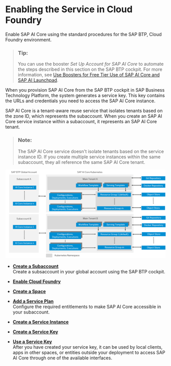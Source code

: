 <!-- loio0619d8ae8e674124ad30fb4f05e308b4 -->

# Enabling the Service in Cloud Foundry

Enable SAP AI Core using the standard procedures for the SAP BTP, Cloud Foundry environment.

> ### Tip:  
> You can use the booster *Set Up Account for SAP AI Core* to automate the steps described in this section on the SAP BTP cockpit. For more information, see [Use Boosters for Free Tier Use of SAP AI Core and SAP AI Launchpad](https://developers.sap.com/tutorials/ai-core-launchpad-provisioning.html).

When you provision SAP AI Core from the SAP BTP cockpit in SAP Business Technology Platform, the system generates a service key. This key contains the URLs and credentials you need to access the SAP AI Core instance.

SAP AI Core is a tenant-aware reuse service that isolates tenants based on the zone ID, which represents the subaccount. When you create an SAP AI Core service instance within a subaccount, it represents an SAP AI Core tenant.

> ### Note:  
> The SAP AI Core service doesn't isolate tenants based on the service instance ID. If you create multiple service instances within the same subaccount, they all reference the same SAP AI Core tenant.

![](images/Multitenancy_diagram_29a8dde.png)

-   **[Create a Subaccount](create-a-subaccount-3e3ae83.md "Create a subsaccount in your global account using the SAP BTP
                                    cockpit.")**  
Create a subsaccount in your global account using the SAP BTP cockpit.
-   **[Enable Cloud Foundry](enable-cloud-foundry-cf0d5d2.md "")**  

-   **[Create a Space](create-a-space-4c1190c.md "")**  

-   **[Add a Service Plan](add-a-service-plan-86002d9.md "Configure the required entitlements to make SAP AI Core accessible in
		your subaccount.")**  
Configure the required entitlements to make SAP AI Core accessible in your subaccount.
-   **[Create a Service Instance](create-a-service-instance-34761f9.md "")**  

-   **[Create a Service Key](create-a-service-key-7323ff4.md "")**  

-   **[Use a Service Key](use-a-service-key-3a97465.md "After you have created your service key, it can be used by local clients, apps in other
		spaces, or entities outside your deployment to access SAP AI Core through one
		of the available interfaces. ")**  
After you have created your service key, it can be used by local clients, apps in other spaces, or entities outside your deployment to access SAP AI Core through one of the available interfaces.

